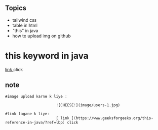 
## Topics
- tailwind css
- table in html
- "this" in java
- how to upload img on github

#  this keyword in java

 [ link ](https://www.geeksforgeeks.org/this-reference-in-java/?ref=lbp) click 



## note 
    
    
    #image upload karne k liye :

                           ![CHEESE!](image/users-1.jpg)

    #link lagane k liye:
                           [ link ](https://www.geeksforgeeks.org/this-reference-in-java/?ref=lbp) click

